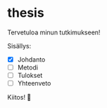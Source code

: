 # thesis

Tervetuloa minun tutkimukseen!

Sisällys:
* [x] Johdanto
* [ ] Metodi
* [ ] Tulokset
* [ ] Yhteenveto

Kiitos! :clap:
